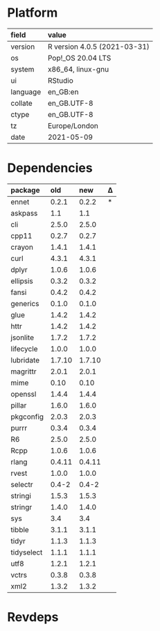 # Platform

|field    |value                        |
|:--------|:----------------------------|
|version  |R version 4.0.5 (2021-03-31) |
|os       |Pop!_OS 20.04 LTS            |
|system   |x86_64, linux-gnu            |
|ui       |RStudio                      |
|language |en_GB:en                     |
|collate  |en_GB.UTF-8                  |
|ctype    |en_GB.UTF-8                  |
|tz       |Europe/London                |
|date     |2021-05-09                   |

# Dependencies

|package    |old    |new    |Δ  |
|:----------|:------|:------|:--|
|ennet      |0.2.1  |0.2.2  |*  |
|askpass    |1.1    |1.1    |   |
|cli        |2.5.0  |2.5.0  |   |
|cpp11      |0.2.7  |0.2.7  |   |
|crayon     |1.4.1  |1.4.1  |   |
|curl       |4.3.1  |4.3.1  |   |
|dplyr      |1.0.6  |1.0.6  |   |
|ellipsis   |0.3.2  |0.3.2  |   |
|fansi      |0.4.2  |0.4.2  |   |
|generics   |0.1.0  |0.1.0  |   |
|glue       |1.4.2  |1.4.2  |   |
|httr       |1.4.2  |1.4.2  |   |
|jsonlite   |1.7.2  |1.7.2  |   |
|lifecycle  |1.0.0  |1.0.0  |   |
|lubridate  |1.7.10 |1.7.10 |   |
|magrittr   |2.0.1  |2.0.1  |   |
|mime       |0.10   |0.10   |   |
|openssl    |1.4.4  |1.4.4  |   |
|pillar     |1.6.0  |1.6.0  |   |
|pkgconfig  |2.0.3  |2.0.3  |   |
|purrr      |0.3.4  |0.3.4  |   |
|R6         |2.5.0  |2.5.0  |   |
|Rcpp       |1.0.6  |1.0.6  |   |
|rlang      |0.4.11 |0.4.11 |   |
|rvest      |1.0.0  |1.0.0  |   |
|selectr    |0.4-2  |0.4-2  |   |
|stringi    |1.5.3  |1.5.3  |   |
|stringr    |1.4.0  |1.4.0  |   |
|sys        |3.4    |3.4    |   |
|tibble     |3.1.1  |3.1.1  |   |
|tidyr      |1.1.3  |1.1.3  |   |
|tidyselect |1.1.1  |1.1.1  |   |
|utf8       |1.2.1  |1.2.1  |   |
|vctrs      |0.3.8  |0.3.8  |   |
|xml2       |1.3.2  |1.3.2  |   |

# Revdeps

